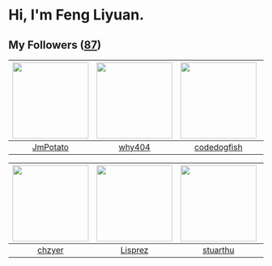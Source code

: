 # Hi, I'm Feng Liyuan.

## My Followers ([87](https://github.com/SunRunAway?tab=followers))

| <img src="https://avatars.githubusercontent.com/u/1446531?v=4" width="150" height="150" /> | <img src="https://avatars.githubusercontent.com/u/35111?v=4" width="150" height="150" /> | <img src="https://avatars.githubusercontent.com/u/6002026?v=4" width="150" height="150" /> | <img src="https://avatars.githubusercontent.com/u/10498732?v=4" width="150" height="150" /> |
| :----------------------------------------------------------------------------------------: | :--------------------------------------------------------------------------------------: | :----------------------------------------------------------------------------------------: | :-----------------------------------------------------------------------------------------: |
|                           [JmPotato](https://github.com/JmPotato)                          |                            [why404](https://github.com/why404)                           |                        [codedogfish](https://github.com/codedogfish)                       |                            [ericsyh](https://github.com/ericsyh)                            |

| <img src="https://avatars.githubusercontent.com/u/1464115?v=4" width="150" height="150" /> | <img src="https://avatars.githubusercontent.com/u/14808551?v=4" width="150" height="150" /> | <img src="https://avatars.githubusercontent.com/u/16526001?v=4" width="150" height="150" /> | <img src="https://avatars.githubusercontent.com/u/20725525?v=4" width="150" height="150" /> |
| :----------------------------------------------------------------------------------------: | :-----------------------------------------------------------------------------------------: | :-----------------------------------------------------------------------------------------: | :-----------------------------------------------------------------------------------------: |
|                             [chzyer](https://github.com/chzyer)                            |                            [Lisprez](https://github.com/Lisprez)                            |                           [stuarthu](https://github.com/stuarthu)                           |                            [rain298](https://github.com/rain298)                            |